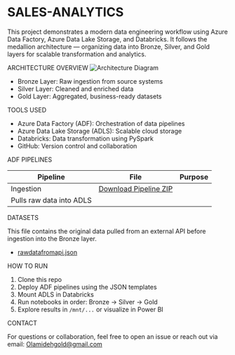 # SALES-ANALYTICS

This project demonstrates a modern data engineering workflow using Azure Data Factory, Azure Data Lake Storage, and Databricks. It follows the medallion architecture — organizing data into Bronze, Silver, and Gold layers for scalable transformation and analytics.

ARCHITECTURE OVERVIEW
![Architecture Diagram](architecture.png)

- Bronze Layer: Raw ingestion from source systems
- Silver Layer: Cleaned and enriched data
- Gold Layer: Aggregated, business-ready datasets

 TOOLS USED

- Azure Data Factory (ADF): Orchestration of data pipelines
- Azure Data Lake Storage (ADLS): Scalable cloud storage
- Databricks: Data transformation using PySpark
- GitHub: Version control and collaboration


ADF PIPELINES

| Pipeline | File | Purpose |
|----------|------|---------|
| Ingestion | [Download Pipeline ZIP](pipeline_sales-analytics.zip)
| Pulls raw data into ADLS |

DATASETS

This file contains the original data pulled from an external API before ingestion into the Bronze layer.

- [rawdatafromapi.json](rawdatafromapi.json)



HOW TO RUN

1. Clone this repo
2. Deploy ADF pipelines using the JSON templates
3. Mount ADLS in Databricks
4. Run notebooks in order: Bronze → Silver → Gold
5. Explore results in `/mnt/...` or visualize in Power BI

CONTACT

For questions or collaboration, feel free to open an issue or reach out via email: Olamidehgold@gmail.com

